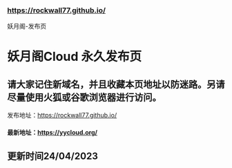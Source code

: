 ### https://rockwall77.github.io/
妖月阁-发布页
# 妖月阁Cloud 永久发布页
## 请大家记住新域名，并且收藏本页地址以防迷路。另请尽量使用火狐或谷歌浏览器进行访问。

发布地址：https://rockwall77.github.io/

#### 最新地址：https://yycloud.org/
## 更新时间24/04/2023
